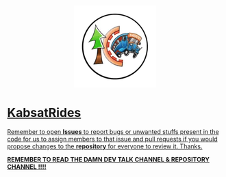   <p align="center">
  <a href="https://github.com/RexxuDesu/KabsatRides"><img src="https://github.com/RexxuDesu/KabsatRides/blob/main/kabsatrides_logo.png" />
</p>
    
# KabsatRides
Remember to open **Issues** to report bugs or unwanted stuffs present in the code for us to assign members to that issue and pull requests if you would propose changes to the **repository** for everyone to review it. Thanks.


**REMEMBER TO READ THE DAMN DEV TALK CHANNEL & REPOSITORY CHANNEL !!!!**
